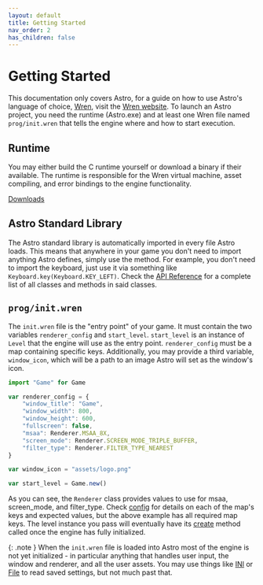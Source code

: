 ```yaml
---
layout: default
title: Getting Started
nav_order: 2
has_children: false
---
```



# Getting Started
This documentation only covers Astro, for a guide on how to use Astro's language of
choice, [Wren](https://github.com/wren-lang/wren), visit the [Wren website](https://wren.io/getting-started.html).
To launch an Astro project, you need the runtime (Astro.exe) and at least one Wren file named
`prog/init.wren` that tells the engine where and how to start execution.

## Runtime
You may either build the C runtime yourself or download a binary if their available. The runtime
is responsible for the Wren virtual machine, asset compiling, and error bindings to the engine
functionality. 

[Downloads](https://github.com/PaoloMazzon/Astro/releases)

## Astro Standard Library
The Astro standard library is automatically imported in every file Astro loads. This means
that anywhere in your game you don't need to import anything Astro defines, simply use the method.
For example, you don't need to import the keyboard, just use it via something like
`Keyboard.key(Keyboard.KEY_LEFT)`. Check the [API Reference](classes/index) for a complete list 
of all classes and methods in said classes.

## `prog/init.wren`
The `init.wren` file is the "entry point" of your game. It must contain the two variables `renderer_config`
and `start_level`. `start_level` is an instance of `Level` that the engine will use as the
entry point. `renderer_config` must be a map containing specific keys. Additionally, you may provide
a third variable, `window_icon`, which will be a path to an image Astro will set as the window's icon.

```javascript
import "Game" for Game

var renderer_config = {
    "window_title": "Game",
    "window_width": 800,
    "window_height": 600,
    "fullscreen": false,
    "msaa": Renderer.MSAA_8X,
    "screen_mode": Renderer.SCREEN_MODE_TRIPLE_BUFFER,
    "filter_type": Renderer.FILTER_TYPE_NEAREST
}

var window_icon = "assets/logo.png"

var start_level = Game.new()
```

As you can see, the `Renderer` class provides values to use for msaa, screen_mode, and filter_type.
Check [config](classes/Renderer.md#config) for details on each of the map's keys and expected
values, but the above example has all required map keys. The level instance you pass will eventually
have its [create](classes/Level#create) method called once the engine has fully initialized.

{: .note }
When the `init.wren` file is loaded into Astro most of the engine is not yet initialized - in particular
anything that handles user input, the window and renderer, and all the user assets. You may use things like
[INI](classes/INI) or [File](classes/File) to read saved settings, but not much past that.


